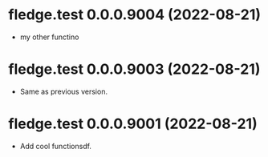 <!-- NEWS.md is maintained by https://cynkra.github.io/fledge, do not edit -->

# fledge.test 0.0.0.9004 (2022-08-21)

- my other functino


# fledge.test 0.0.0.9003 (2022-08-21)

- Same as previous version.


# fledge.test 0.0.0.9001 (2022-08-21)

- Add cool functionsdf.


